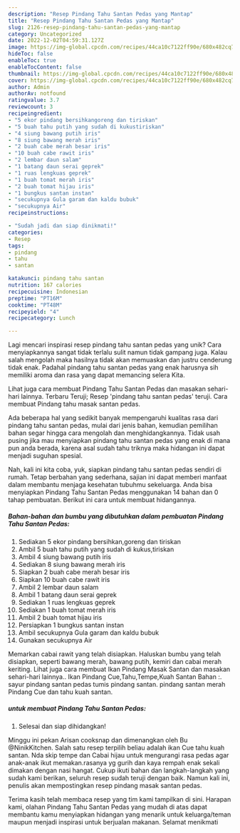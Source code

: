 ```yaml
---
description: "Resep Pindang Tahu Santan Pedas yang Mantap"
title: "Resep Pindang Tahu Santan Pedas yang Mantap"
slug: 2126-resep-pindang-tahu-santan-pedas-yang-mantap
category: Uncategorized
date: 2022-12-02T04:59:31.127Z
image: https://img-global.cpcdn.com/recipes/44ca10c7122ff90e/680x482cq70/pindang-tahu-santan-pedas-foto-resep-utama.jpg
hideToc: false
enableToc: true
enableTocContent: false
thumbnail: https://img-global.cpcdn.com/recipes/44ca10c7122ff90e/680x482cq70/pindang-tahu-santan-pedas-foto-resep-utama.jpg
cover: https://img-global.cpcdn.com/recipes/44ca10c7122ff90e/680x482cq70/pindang-tahu-santan-pedas-foto-resep-utama.jpg
author: Admin
authorAv: notfound
ratingvalue: 3.7
reviewcount: 3
recipeingredient:
- "5 ekor pindang bersihkangoreng dan tiriskan"
- "5 buah tahu putih yang sudah di kukustiriskan"
- "4 siung bawang putih iris"
- "8 siung bawang merah iris"
- "2 buah cabe merah besar iris"
- "10 buah cabe rawit iris"
- "2 lembar daun salam"
- "1 batang daun serai geprek"
- "1 ruas lengkuas geprek"
- "1 buah tomat merah iris"
- "2 buah tomat hijau iris"
- "1 bungkus santan instan"
- "secukupnya Gula garam dan kaldu bubuk"
- "secukupnya Air"
recipeinstructions:

- "Sudah jadi dan siap dinikmati!"
categories:
- Resep
tags:
- pindang
- tahu
- santan

katakunci: pindang tahu santan 
nutrition: 167 calories
recipecuisine: Indonesian
preptime: "PT16M"
cooktime: "PT48M"
recipeyield: "4"
recipecategory: Lunch

---
```





Lagi mencari inspirasi resep pindang tahu santan pedas yang unik? Cara menyiapkannya sangat tidak terlalu sulit namun tidak gampang juga. Kalau salah mengolah maka hasilnya tidak akan memuaskan dan justru cenderung tidak enak. Padahal pindang tahu santan pedas yang enak harusnya sih memiliki aroma dan rasa yang dapat memancing selera Kita.





Lihat juga cara membuat Pindang Tahu Santan Pedas dan masakan sehari-hari lainnya. Terbaru Teruji; Resep &#39;pindang tahu santan pedas&#39; teruji. Cara membuat Pindang tahu masak santan pedas.

Ada beberapa hal yang sedikit banyak mempengaruhi kualitas rasa dari pindang tahu santan pedas, mulai dari jenis bahan, kemudian pemilihan bahan segar hingga cara mengolah dan menghidangkannya. Tidak usah pusing jika mau menyiapkan pindang tahu santan pedas yang enak di mana pun anda berada, karena asal sudah tahu triknya maka hidangan ini dapat menjadi suguhan spesial.






Nah, kali ini kita coba, yuk, siapkan pindang tahu santan pedas sendiri di rumah. Tetap berbahan yang sederhana, sajian ini dapat memberi manfaat dalam membantu menjaga kesehatan tubuhmu sekeluarga. Anda bisa menyiapkan Pindang Tahu Santan Pedas menggunakan 14 bahan dan 0 tahap pembuatan. Berikut ini cara untuk membuat hidangannya.

<!--inarticleads1-->

##### Bahan-bahan dan bumbu yang dibutuhkan dalam pembuatan Pindang Tahu Santan Pedas:

1. Sediakan 5 ekor pindang bersihkan,goreng dan tiriskan
1. Ambil 5 buah tahu putih yang sudah di kukus,tiriskan
1. Ambil 4 siung bawang putih iris
1. Sediakan 8 siung bawang merah iris
1. Siapkan 2 buah cabe merah besar iris
1. Siapkan 10 buah cabe rawit iris
1. Ambil 2 lembar daun salam
1. Ambil 1 batang daun serai geprek
1. Sediakan 1 ruas lengkuas geprek
1. Sediakan 1 buah tomat merah iris
1. Ambil 2 buah tomat hijau iris
1. Persiapkan 1 bungkus santan instan
1. Ambil secukupnya Gula garam dan kaldu bubuk
1. Gunakan secukupnya Air


Memarkan cabai rawit yang telah disiapkan. Haluskan bumbu yang telah disiapkan, seperti bawang merah, bawang putih, kemiri dan cabai merah keriting. Lihat juga cara membuat Ikan Pindang Masak Santan dan masakan sehari-hari lainnya.. Ikan Pindang Cue,Tahu,Tempe,Kuah Santan Bahan :. sayur pindang santan pedas tumis pindang santan. pindang santan merah Pindang Cue dan tahu kuah santan. 

<!--inarticleads2-->

#####  untuk membuat Pindang Tahu Santan Pedas:


1. Selesai dan siap dihidangkan!

Minggu ini pekan Arisan cooksnap dan dimenangkan oleh Bu @NinikKitchen. Salah satu resep terpilih beliau adalah ikan Cue tahu kuah santan. Nda skip tempe dan Cabai hijau untuk mengurangi rasa pedas agar anak-anak ikut memakan.rasanya yg gurih dan kaya rempah enak sekali dimakan dengan nasi hangat. Cukup ikuti bahan dan langkah-langkah yang sudah kami berikan, seluruh resep sudah teruji dengan baik. Namun kali ini, penulis akan mempostingkan resep pindang masak santan pedas. 

Terima kasih telah membaca resep yang tim kami tampilkan di sini. Harapan kami, olahan Pindang Tahu Santan Pedas yang mudah di atas dapat membantu kamu menyiapkan hidangan yang menarik untuk keluarga/teman maupun menjadi inspirasi untuk berjualan makanan. Selamat menikmati
